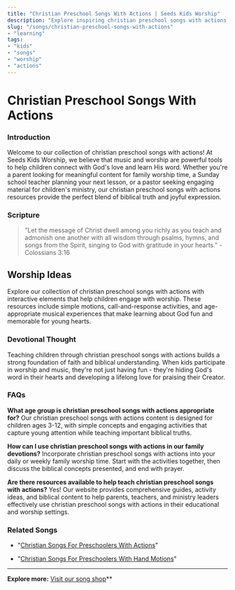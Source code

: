 ```yaml
---
title: "Christian Preschool Songs With Actions | Seeds Kids Worship"
description: "Explore inspiring christian preschool songs with actions for children's worship and faith development. Biblical music resources for families and ministry."
slug: "/songs/christian-preschool-songs-with-actions"
- "learning"
tags:
- "kids"
- "songs"
- "worship"
- "actions"
---
```


# Christian Preschool Songs With Actions

### Introduction

Welcome to our collection of christian preschool songs with actions! At Seeds Kids Worship, we believe that music and worship are powerful tools to help children connect with God's love and learn His word. Whether you're a parent looking for meaningful content for family worship time, a Sunday school teacher planning your next lesson, or a pastor seeking engaging material for children's ministry, our christian preschool songs with actions resources provide the perfect blend of biblical truth and joyful expression.

### Scripture

> "Let the message of Christ dwell among you richly as you teach and admonish one another with all wisdom through psalms, hymns, and songs from the Spirit, singing to God with gratitude in your hearts." - Colossians 3:16

## Worship Ideas

Explore our collection of christian preschool songs with actions with interactive elements that help children engage with worship. These resources include simple motions, call-and-response activities, and age-appropriate musical experiences that make learning about God fun and memorable for young hearts.

### Devotional Thought

Teaching children through christian preschool songs with actions builds a strong foundation of faith and biblical understanding. When kids participate in worship and music, they're not just having fun - they're hiding God's word in their hearts and developing a lifelong love for praising their Creator.

### FAQs

**What age group is christian preschool songs with actions appropriate for?**
Our christian preschool songs with actions content is designed for children ages 3-12, with simple concepts and engaging activities that capture young attention while teaching important biblical truths.

**How can I use christian preschool songs with actions in our family devotions?**
Incorporate christian preschool songs with actions into your daily or weekly family worship time. Start with the activities together, then discuss the biblical concepts presented, and end with prayer.

**Are there resources available to help teach christian preschool songs with actions?**
Yes! Our website provides comprehensive guides, activity ideas, and biblical content to help parents, teachers, and ministry leaders effectively use christian preschool songs with actions in their educational and worship settings.

### Related Songs

- "[Christian Songs For Preschoolers With Actions](/songs/christian-songs-for-preschoolers-with-actions/)"

- "[Christian Songs For Preschoolers With Hand Motions](/songs/christian-songs-for-preschoolers-with-hand-motions/)"

---

**Explore more:** [Visit our song shop](https://seedskidsworship.com/shop)**

<!-- Schema Markup -->
<script type="application/ld+json">
{
  "@context": "https://schema.org",
  "@type": "MusicRecording",
  "name": "Christian Preschool Songs With Actions",
  "byArtist": {
    "@type": "MusicGroup",
    "name": "Seeds Kids Worship"
  },
  "isFamilyFriendly": true,
  "url": "https://seedskidsworship.com/songs/christian-preschool-songs-with-actions/"
}
</script>